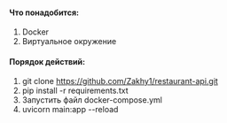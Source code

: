 #### Что понадобится:
1. Docker
2. Виртуальное окружение
#### Порядок действий:
1. git clone https://github.com/Zakhy1/restaurant-api.git
2. pip install -r requirements.txt
3. Запустить файл docker-compose.yml
4. uvicorn main:app --reload